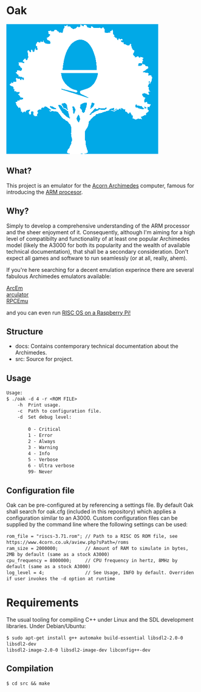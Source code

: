 # Oak

![Archimedes logo](./docs/oak_logo.png)

## What?

This project is an emulator for the [Acorn Archimedes](https://en.wikipedia.org/wiki/Acorn_Archimedes)
computer, famous for introducing the [ARM procesor](https://en.wikipedia.org/wiki/ARM_Architecture).

## Why?

Simply to develop a comprehensive understanding of the ARM processor and the sheer 
enjoyment of it. Consequently, although I'm aiming for a high level of compatibilty and 
functionality of at least one popular Archimedes model (likely the A3000 for both 
its popularity and the wealth of available technical documentation), that shall
be a secondary consideration. Don't expect all games and software to run seamlessly 
(or at all, really, ahem).

If you're here searching for a decent emulation experince there are several 
fabulous Archimedes emulators available:

[ArcEm](http://arcem.sourceforge.net)  
[arculator](http://b-em.bbcmicro.com/arculator)  
[RPCEmu](https://www.marutan.net/rpcemuspoon)  

and you can even run [RISC OS on a Raspberry Pi!](https://www.riscosopen.org/content/downloads/raspberry-pi)

## Structure

* docs: Contains contemporary technical documentation about the Archimedes.  
* src: Source for project.

## Usage

```
Usage:
$ ./oak -d 4 -r <ROM FILE>
	-h	Print usage.
	-c	Path to configuration file.
	-d	Set debug level:

		0 - Critical
		1 - Error
		2 - Always
		3 - Warning
		4 - Info
		5 - Verbose
		6 - Ultra verbose
		99- Never
```

## Configuration file

Oak can be pre-configured at by referencing a settings file. By default Oak shall search for 
oak.cfg (included in this repository) which applies a configuration similar to an A3000. Custom 
configuration files can be supplied by the command line where the following settings can be used:

```
rom_file = "riscs-3.71.rom"; // Path to a RISC OS ROM file, see https://www.4corn.co.uk/aview.php?sPath=/roms
ram_size = 2000000;          // Amount of RAM to simulate in bytes, 2MB by default (same as a stock A3000)
cpu_frequency = 8000000;     // CPU frequency in hertz, 8MHz by default (same as a stock A3000)
log_level = 4;               // See Usage, INFO by default. Overriden if user invokes the -d option at runtime

```

# Requirements

The usual tooling for compiling C++ under Linux and the SDL development libraries. Under Debian/Ubuntu: 

```
$ sudo apt-get install g++ automake build-essential libsdl2-2.0-0 libsdl2-dev 
libsdl2-image-2.0-0 libsdl2-image-dev libconfig++-dev
```

## Compilation

```
$ cd src && make
```


